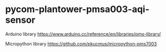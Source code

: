 # pycom-plantower-pmsa003-aqi-sensor

Arduino library
https://www.arduino.cc/reference/en/libraries/pms-library/

Micropython library
https://github.com/pkucmus/micropython-pms7003

